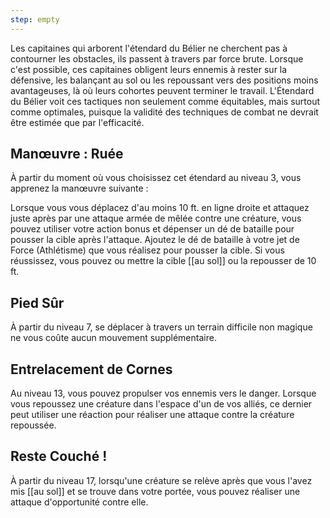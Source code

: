 ```yaml
---
step: empty
---
```

Les capitaines qui arborent l'étendard du Bélier ne cherchent pas à contourner les obstacles, ils passent à travers par force brute. Lorsque c'est possible, ces capitaines obligent leurs ennemis à rester sur la défensive, les balançant au sol ou les repoussant vers des positions moins avantageuses, là où leurs cohortes peuvent terminer le travail. L'Étendard du Bélier voit ces tactiques non seulement comme équitables, mais surtout comme optimales, puisque la validité des techniques de combat ne devrait être estimée que par l'efficacité.

## Manœuvre : Ruée

À partir du moment où vous choisissez cet étendard au niveau 3, vous apprenez la manœuvre suivante :

Lorsque vous vous déplacez d'au moins 10 ft. en ligne droite et attaquez juste après par une attaque armée de mêlée contre une créature, vous pouvez utiliser votre action bonus et dépenser un dé de bataille pour pousser la cible après l'attaque. Ajoutez le dé de bataille à votre jet de Force (Athlétisme) que vous réalisez pour pousser la cible. Si vous réussissez, vous pouvez ou mettre la cible [[au sol]] ou la repousser de 10 ft.

## Pied Sûr

À partir du niveau 7, se déplacer à travers un terrain difficile non magique ne vous coûte aucun mouvement supplémentaire.

## Entrelacement de Cornes

Au niveau 13, vous pouvez propulser vos ennemis vers le danger. Lorsque vous repoussez une créature dans l'espace d'un de vos alliés, ce dernier peut utiliser une réaction pour réaliser une attaque contre la créature repoussée.

## Reste Couché !

À partir du niveau 17, lorsqu'une créature se relève après que vous l'avez mis [[au sol]] et se trouve dans votre portée, vous pouvez réaliser une attaque d'opportunité contre elle.